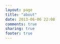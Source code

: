 ```yaml
---
layout: page
title: "about"
date: 2013-06-06 22:08
comments: true
sharing: true
footer: true
---
```


